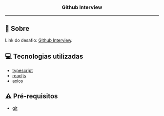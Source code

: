 <h3 align="center">
  Github Interview
</h3>

---

## :rocket: Sobre

Link do desafio: [Github Interview](https://github.com/recrutamento-compasso/api-github-interview).

## :computer: Tecnologias utilizadas

- [typescript](https://www.typescriptlang.org/)
- [reactjs](https://pt-br.reactjs.org/)
- [axios](https://www.npmjs.com/package/axios)

## :warning: Pré-requisitos

- [git](https://git-scm.com/)
